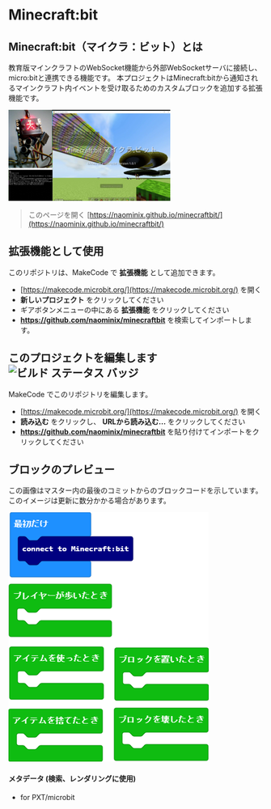 # Minecraft:bit

## Minecraft:bit（マイクラ：ビット）とは

教育版マインクラフトのWebSocket機能から外部WebSocketサーバに接続し、micro:bitと連携できる機能です。
本プロジェクトはMinecraft:bitから通知されるマインクラフト内イベントを受け取るためのカスタムブロックを追加する拡張機能です。

![イメージ画像](https://raw.githubusercontent.com/naominix/Minecraftbit/master/icon.png)

> このページを開く [https://naominix.github.io/minecraftbit/](https://naominix.github.io/minecraftbit/)

## 拡張機能として使用

このリポジトリは、MakeCode で **拡張機能** として追加できます。

* [https://makecode.microbit.org/](https://makecode.microbit.org/) を開く
* **新しいプロジェクト** をクリックしてください
* ギアボタンメニューの中にある **拡張機能** をクリックしてください
* **https://github.com/naominix/minecraftbit** を検索してインポートします。

## このプロジェクトを編集します ![ビルド ステータス バッジ](https://github.com/naominix/minecraftbit/workflows/MakeCode/badge.svg)

MakeCode でこのリポジトリを編集します。

* [https://makecode.microbit.org/](https://makecode.microbit.org/) を開く
* **読み込む** をクリックし、 **URLから読み込む...** をクリックしてください
* **https://github.com/naominix/minecraftbit** を貼り付けてインポートをクリックしてください

## ブロックのプレビュー

この画像はマスター内の最後のコミットからのブロックコードを示しています。
このイメージは更新に数分かかる場合があります。

![生成されたブロック](https://github.com/naominix/minecraftbit/raw/master/.github/makecode/blocks.png)

#### メタデータ (検索、レンダリングに使用)

* for PXT/microbit
<script src="https://makecode.com/gh-pages-embed.js"></script><script>makeCodeRender("{{ site.makecode.home_url }}", "{{ site.github.owner_name }}/{{ site.github.repository_name }}");</script>
